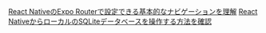 [React NativeのExpo Routerで設定できる基本的なナビゲーションを理解](https://reffect.co.jp/react/expo-router)
[React NativeからローカルのSQLiteデータベースを操作する方法を確認](https://reffect.co.jp/react/react-expo-sqlite)